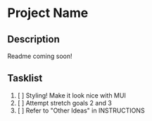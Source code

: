 # Project Name

## Description

Readme coming soon!

## Tasklist

1. [ ] Styling! Make it look nice with MUI
2. [ ] Attempt stretch goals 2 and 3
3. [ ] Refer to "Other Ideas" in INSTRUCTIONS


